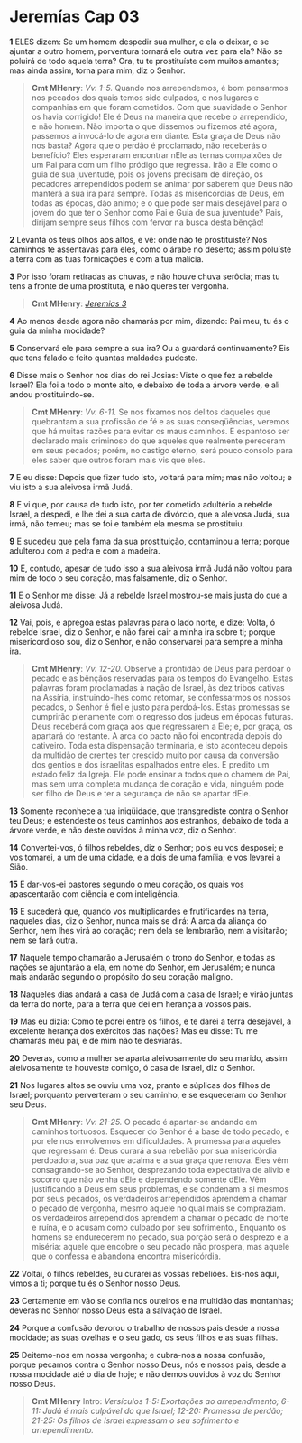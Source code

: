 # Jeremías Cap 03

**1** 	ELES dizem: Se um homem despedir sua mulher, e ela o deixar, e se ajuntar a outro homem, porventura tornará ele outra vez para ela? Não se poluirá de todo aquela terra? Ora, tu te prostituíste com muitos amantes; mas ainda assim, torna para mim, diz o Senhor.

> **Cmt MHenry**: *Vv. 1-5.* Quando nos arrependemos, é bom pensarmos nos pecados dos quais temos sido culpados, e nos lugares e companhias em que foram cometidos. Com que suavidade o Senhor os havia corrigido! Ele é Deus na maneira que recebe o arrependido, e não homem. Não importa o que dissemos ou fizemos até agora, passemos a invocá-lo de agora em diante. Esta graça de Deus não nos basta? Agora que o perdão é proclamado, não receberás o benefício? Eles esperaram encontrar nEle as ternas compaixões de um Pai para com um filho pródigo que regressa. Irão a Ele como o guia de sua juventude, pois os jovens precisam de direção, os pecadores arrependidos podem se animar por saberem que Deus não manterá a sua ira para sempre. Todas as misericórdias de Deus, em todas as épocas, dão animo; e o que pode ser mais desejável para o jovem do que ter o Senhor como Pai e Guia de sua juventude? Pais, dirijam sempre seus filhos com fervor na busca desta bênção!

**2** 	Levanta os teus olhos aos altos, e vê: onde não te prostituíste? Nos caminhos te assentavas para eles, como o árabe no deserto; assim poluíste a terra com as tuas fornicações e com a tua malícia.

**3** 	Por isso foram retiradas as chuvas, e não houve chuva serôdia; mas tu tens a fronte de uma prostituta, e não queres ter vergonha.

> **Cmt MHenry**: *[Jeremias 3](../24A-Jr/03.md#0)*

**4** 	Ao menos desde agora não chamarás por mim, dizendo: Pai meu, tu és o guia da minha mocidade?

**5** 	Conservará ele para sempre a sua ira? Ou a guardará continuamente? Eis que tens falado e feito quantas maldades pudeste.

**6** 	Disse mais o Senhor nos dias do rei Josias: Viste o que fez a rebelde Israel? Ela foi a todo o monte alto, e debaixo de toda a árvore verde, e ali andou prostituindo-se.

> **Cmt MHenry**: *Vv. 6-11.* Se nos fixamos nos delitos daqueles que quebrantam a sua profissão de fé e as suas conseqüências, veremos que há muitas razões para evitar os maus caminhos. E espantoso ser declarado mais criminoso do que aqueles que realmente pereceram em seus pecados; porém, no castigo eterno, será pouco consolo para eles saber que outros foram mais vis que eles.

**7** 	E eu disse: Depois que fizer tudo isto, voltará para mim; mas não voltou; e viu isto a sua aleivosa irmã Judá.

**8** 	E vi que, por causa de tudo isto, por ter cometido adultério a rebelde Israel, a despedi, e lhe dei a sua carta de divórcio, que a aleivosa Judá, sua irmã, não temeu; mas se foi e também ela mesma se prostituiu.

**9** 	E sucedeu que pela fama da sua prostituição, contaminou a terra; porque adulterou com a pedra e com a madeira.

**10** 	E, contudo, apesar de tudo isso a sua aleivosa irmã Judá não voltou para mim de todo o seu coração, mas falsamente, diz o Senhor.

**11** 	E o Senhor me disse: Já a rebelde Israel mostrou-se mais justa do que a aleivosa Judá.

**12** 	Vai, pois, e apregoa estas palavras para o lado norte, e dize: Volta, ó rebelde Israel, diz o Senhor, e não farei cair a minha ira sobre ti; porque misericordioso sou, diz o Senhor, e não conservarei para sempre a minha ira.

> **Cmt MHenry**: *Vv. 12-20.* Observe a prontidão de Deus para perdoar o pecado e as bênçãos reservadas para os tempos do Evangelho. Estas palavras foram proclamadas à nação de Israel, às dez tribos cativas na Assíria, instruindo-lhes como retomar, se confessarmos os nossos pecados, o Senhor é fiel e justo para perdoá-los. Estas promessas se cumprirão plenamente com o regresso dos judeus em épocas futuras. Deus receberá com graça aos que regressarem a Ele; e, por graça, os apartará do restante. A arca do pacto não foi encontrada depois do cativeiro. Toda esta dispensação terminaria, e isto aconteceu depois da multidão de crentes ter crescido muito por causa da conversão dos gentios e dos israelitas espalhados entre eles. E predito um estado feliz da Igreja. Ele pode ensinar a todos que o chamem de Pai, mas sem uma completa mudança de coração e vida, ninguém pode ser filho de Deus e ter a segurança de não se apartar dEle.

**13** 	Somente reconhece a tua iniqüidade, que transgrediste contra o Senhor teu Deus; e estendeste os teus caminhos aos estranhos, debaixo de toda a árvore verde, e não deste ouvidos à minha voz, diz o Senhor.

**14** 	Convertei-vos, ó filhos rebeldes, diz o Senhor; pois eu vos desposei; e vos tomarei, a um de uma cidade, e a dois de uma família; e vos levarei a Sião.

**15** 	E dar-vos-ei pastores segundo o meu coração, os quais vos apascentarão com ciência e com inteligência.

**16** 	E sucederá que, quando vos multiplicardes e frutificardes na terra, naqueles dias, diz o Senhor, nunca mais se dirá: A arca da aliança do Senhor, nem lhes virá ao coração; nem dela se lembrarão, nem a visitarão; nem se fará outra.

**17** 	Naquele tempo chamarão a Jerusalém o trono do Senhor, e todas as nações se ajuntarão a ela, em nome do Senhor, em Jerusalém; e nunca mais andarão segundo o propósito do seu coração maligno.

**18** 	Naqueles dias andará a casa de Judá com a casa de Israel; e virão juntas da terra do norte, para a terra que dei em herança a vossos pais.

**19** 	Mas eu dizia: Como te porei entre os filhos, e te darei a terra desejável, a excelente herança dos exércitos das nações? Mas eu disse: Tu me chamarás meu pai, e de mim não te desviarás.

**20** 	Deveras, como a mulher se aparta aleivosamente do seu marido, assim aleivosamente te houveste comigo, ó casa de Israel, diz o Senhor.

**21** 	Nos lugares altos se ouviu uma voz, pranto e súplicas dos filhos de Israel; porquanto perverteram o seu caminho, e se esqueceram do Senhor seu Deus.

> **Cmt MHenry**: *Vv. 21-25.* O pecado é apartar-se andando em caminhos tortuosos. Esquecer do Senhor é a base de todo pecado, e por ele nos envolvemos em dificuldades. A promessa para aqueles que regressam é: Deus curará a sua rebelião por sua misericórdia perdoadora, sua paz que acalma e a sua graça que renova. Eles vêm consagrando-se ao Senhor, desprezando toda expectativa de alivio e socorro que não venha dEle e dependendo somente dEle. Vêm justificando a Deus em seus problemas, e se condenam a si mesmos por seus pecados, os verdadeiros arrependidos aprendem a chamar o pecado de vergonha, mesmo aquele no qual mais se compraziam. os verdadeiros arrependidos aprendem a chamar o pecado de morte e ruína, e o acusam como culpado por seu sofrimento., Enquanto os homens se endurecerem no pecado, sua porção será o desprezo e a miséria: aquele que encobre o seu pecado não prospera, mas aquele que o confessa e abandona encontra misericórdia.

**22** 	Voltai, ó filhos rebeldes, eu curarei as vossas rebeliões. Eis-nos aqui, vimos a ti; porque tu és o Senhor nosso Deus.

**23** 	Certamente em vão se confia nos outeiros e na multidão das montanhas; deveras no Senhor nosso Deus está a salvação de Israel.

**24** 	Porque a confusão devorou o trabalho de nossos pais desde a nossa mocidade; as suas ovelhas e o seu gado, os seus filhos e as suas filhas.

**25** 	Deitemo-nos em nossa vergonha; e cubra-nos a nossa confusão, porque pecamos contra o Senhor nosso Deus, nós e nossos pais, desde a nossa mocidade até o dia de hoje; e não demos ouvidos à voz do Senhor nosso Deus.


> **Cmt MHenry** Intro: *Versículos 1-5: Exortações ao arrependimento; 6-11: Judá é mais culpável do que Israel; 12-20: Promessa de perdão; 21-25: Os filhos de Israel expressam o seu sofrimento e arrependimento.*